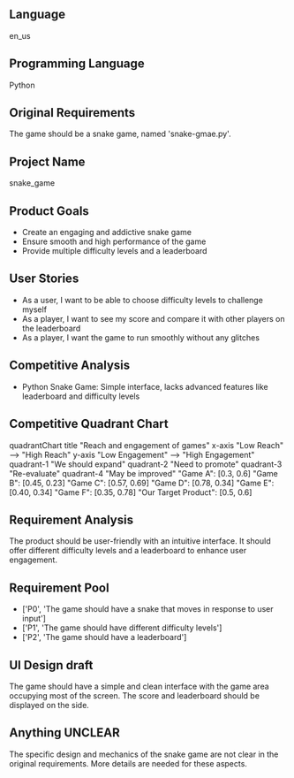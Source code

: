 ## Language

en_us

## Programming Language

Python

## Original Requirements

The game should be a snake game, named 'snake-gmae.py'.

## Project Name

snake_game

## Product Goals

- Create an engaging and addictive snake game
- Ensure smooth and high performance of the game
- Provide multiple difficulty levels and a leaderboard

## User Stories

- As a user, I want to be able to choose difficulty levels to challenge myself
- As a player, I want to see my score and compare it with other players on the leaderboard
- As a player, I want the game to run smoothly without any glitches

## Competitive Analysis

- Python Snake Game: Simple interface, lacks advanced features like leaderboard and difficulty levels

## Competitive Quadrant Chart

quadrantChart
    title "Reach and engagement of games"
    x-axis "Low Reach" --> "High Reach"
    y-axis "Low Engagement" --> "High Engagement"
    quadrant-1 "We should expand"
    quadrant-2 "Need to promote"
    quadrant-3 "Re-evaluate"
    quadrant-4 "May be improved"
    "Game A": [0.3, 0.6]
    "Game B": [0.45, 0.23]
    "Game C": [0.57, 0.69]
    "Game D": [0.78, 0.34]
    "Game E": [0.40, 0.34]
    "Game F": [0.35, 0.78]
    "Our Target Product": [0.5, 0.6]

## Requirement Analysis

The product should be user-friendly with an intuitive interface. It should offer different difficulty levels and a leaderboard to enhance user engagement.

## Requirement Pool

- ['P0', 'The game should have a snake that moves in response to user input']
- ['P1', 'The game should have different difficulty levels']
- ['P2', 'The game should have a leaderboard']

## UI Design draft

The game should have a simple and clean interface with the game area occupying most of the screen. The score and leaderboard should be displayed on the side.

## Anything UNCLEAR

The specific design and mechanics of the snake game are not clear in the original requirements. More details are needed for these aspects.

